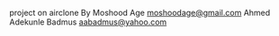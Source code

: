 project on airclone
By
Moshood Age <moshoodage@gmail.com>
Ahmed Adekunle Badmus <aabadmus@yahoo.com>
